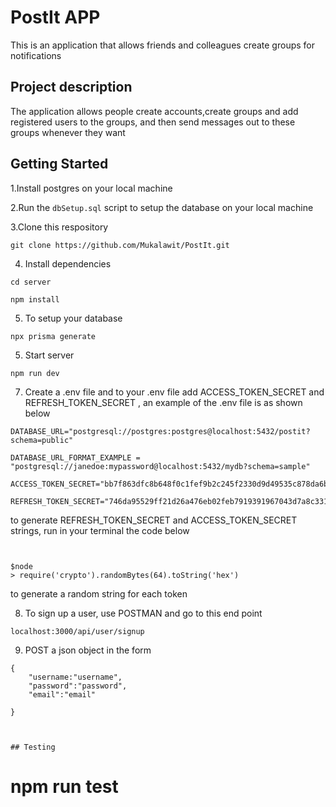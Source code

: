 # PostIt APP
This is an application that allows friends and colleagues create groups for notifications

## Project description
The application allows people create accounts,create groups and add registered users to the groups, and then send messages out to these groups whenever they want

## Getting Started

1.Install postgres on your local machine

2.Run the `dbSetup.sql` script to setup the database on your local machine

3.Clone this respository

```
git clone https://github.com/Mukalawit/PostIt.git
```

4. Install dependencies

```
cd server

npm install
```
5. To setup your database

```
npx prisma generate
```

5. Start server
```
npm run dev
```
7. Create a .env file and to your .env file add ACCESS_TOKEN_SECRET and REFRESH_TOKEN_SECRET , an example of the .env file is as shown below
```
DATABASE_URL="postgresql://postgres:postgres@localhost:5432/postit?schema=public"

DATABASE_URL_FORMAT_EXAMPLE = "postgresql://janedoe:mypassword@localhost:5432/mydb?schema=sample"

ACCESS_TOKEN_SECRET="bb7f863dfc8b648f0c1fef9b2c245f2330d9d49535c878da6b83f79232348663e9db04254bb553891c308650dbb836bd083d813d1f5cbf0af4742659944aec9e"

REFRESH_TOKEN_SECRET="746da95529ff21d26a476eb02feb7919391967043d7a8c3315d0ae789f4019ecbd036959b60be1ef24fd681b2fbdb818d2c230bb2adf9198149ac3826b0db67e"
```
to generate REFRESH_TOKEN_SECRET and ACCESS_TOKEN_SECRET strings, run in your terminal the code below
```


$node 
> require('crypto').randomBytes(64).toString('hex')
```
to generate a random string for each token

8. To sign up a user, use POSTMAN and go to this end point
```
localhost:3000/api/user/signup

```
9. POST a json object in the form
```
{
    "username:"username",
    "password":"password",
    "email":"email"

}



## Testing 

```
npm run test
=======
```